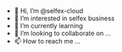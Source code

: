 - 👋 Hi, I’m @selfex-cloud
- 👀 I’m interested in selfex business
- 🌱 I’m currently learning 
- 💞️ I’m looking to collaborate on ...
- 📫 How to reach me ...

<!---
selfex-cloud/selfex-cloud is a ✨ special ✨ repository because its `README.md` (this file) appears on your GitHub profile.
You can click the Preview link to take a look at your changes.
--->
